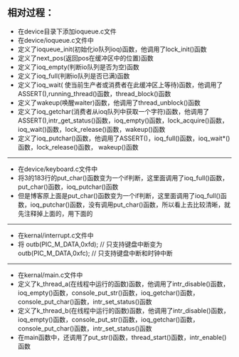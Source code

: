 ## 相对过程：
- 在device目录下添加ioqueue.c文件
- 在device/ioqueue.c文件中
- 定义了ioqueue_init(初始化io队列ioq)函数，他调用了lock_init()函数
- 定义了next_pos(返回pos在缓冲区中的位置)函数
- 定义了ioq_empty(判断io队列是否为空)函数
- 定义了ioq_full(判断io队列是否已满)函数
- 定义了ioq_wait( 使当前生产者或消费者在此缓冲区上等待)函数，他调用了ASSERT(),running_thread()函数，thread_block()函数
- 定义了wakeup(唤醒waiter)函数，他调用了thread_unblock()函数
- 定义了ioq_getchar(消费者从ioq队列中获取一个字符)函数，他调用了ASSERT(),intr_get_status()函数，ioq_empty()函数，lock_acquire()函数，ioq_wait()函数，lock_release()函数，wakeup()函数
- 定义了ioq_putchar()函数，他调用了ASSERT()，ioq_full()函数，ioq_wait*()函数，lock_release()函数， wakeup()函数
-----------------------------------
- 在device/keyboard.c文件中
- 将3的183行的put_char()函数变为一个if判断，这里面调用了ioq_full()函数，put_char()函数，ioq_putchar()函数
- 但是博客原上面是put_char()函数变为一个if判断，这里面调用了ioq_full()函数，ioq_putchar()函数，没有调用put_char()函数，所以看上去比较清晰，就先注释掉上面的，用下面的
-----------------------------------
- 在kernal/interrupt.c文件中
- 将 outb(PIC_M_DATA,0xfd);   // 只支持键盘中断变为 outb(PIC_M_DATA,0xfc);   // 只支持键盘中断和时钟中断
-----------------------------------
- 在kernal/main.c文件中
- 定义了k_thread_a(在线程中运行的函数)函数，他调用了intr_disable()函数，ioq_empty()函数，console_put_str()函数，ioq_getchar()函数，console_put_char()函数，intr_set_status()函数
- 定义了k_thread_b(在线程中运行的函数)函数，他调用了intr_disable()函数，ioq_empty()函数，console_put_str()函数，ioq_getchar()函数，console_put_char()函数，intr_set_status()函数
- 在main函数中，还调用了put_str()函数，thread_start()函数，intr_enable()函数